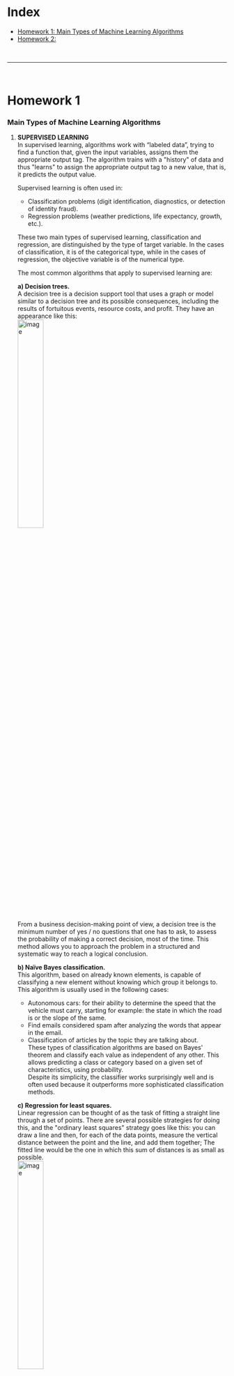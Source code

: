 # Index #  
* [Homework 1: Main Types of Machine Learning Algorithms](#homework-1)  
* [Homework 2: ](#homework-2)  

<br>

---

<br>

# Homework 1  
### Main Types of Machine Learning Algorithms

1. **SUPERVISED LEARNING**  
In supervised learning, algorithms work with “labeled data”, trying to find a function that, given the input variables, assigns them the appropriate output tag. The algorithm trains with a "history" of data and thus "learns" to assign the appropriate output tag to a new value, that is, it predicts the output value.  
  
    Supervised learning is often used in:  
    * Classification problems (digit identification, diagnostics, or detection of identity fraud).  
    * Regression problems (weather predictions, life expectancy, growth, etc.).  

    These two main types of supervised learning, classification and regression, are distinguished by the type of target variable. In the cases of classification, it is of the categorical type, while in the cases of regression, the objective variable is of the numerical type.  

    The most common algorithms that apply to supervised learning are:  
    
      **a) Decision trees.**  
      A decision tree is a decision support tool that uses a graph or model similar to a decision tree and its possible consequences, including the results of fortuitous events, resource costs, and profit. They have an appearance like this:  
      <img src="https://image.slidesharecdn.com/l7decision-treetable-130318112451-phpapp01/95/l7-decision-tree-table-21-638.jpg?cb=1363605932" alt="image" width="35%">  
        
      From a business decision-making point of view, a decision tree is the minimum number of yes / no questions that one has to ask, to assess the probability of making a correct decision, most of the time. This method allows you to approach the problem in a structured and systematic way to reach a logical conclusion.  
    
      **b) Naïve Bayes classification.**  
      This algorithm, based on already known elements, is capable of classifying a new element without knowing which group it belongs to.  
      This algorithm is usually used in the following cases:  
      * Autonomous cars: for their ability to determine the speed that the vehicle must carry, starting for example: the state in which the road is or the slope of the same.  
      * Find emails considered spam after analyzing the words that appear in the email.  
      * Classification of articles by the topic they are talking about.  
      These types of classification algorithms are based on Bayes' theorem and classify each value as independent of any other. This allows predicting a class or category based on a given set of characteristics, using probability.  
      Despite its simplicity, the classifier works surprisingly well and is often used because it outperforms more sophisticated classification methods.  
      
      **c) Regression for least squares.**  
      Linear regression can be thought of as the task of fitting a straight line through a set of points. There are several possible strategies for doing this, and the "ordinary least squares" strategy goes like this: you can draw a line and then, for each of the data points, measure the vertical distance between the point and the line, and add them together; The fitted line would be the one in which this sum of distances is as small as possible.  
      <img src="https://1.bp.blogspot.com/-JB9NcFsc_l8/VDbWKSish8I/AAAAAAAAABg/x3SYHQt37L4/s1600/350px-Linear_regression.svg.png" alt="image" width="35%">  
      
      Linear refers to the type of model you are using to fit the data, while least squares refer to the type of error metric you are minimizing.

      **d) Logistic regression.**  
      Logistic regression is a powerful statistical way to model a binomial result with one or more explanatory variables. Measure the relationship between the categorical dependent variable and one or more independent variables by estimating the probabilities using a logistic function, which is the cumulative logistic distribution.  
      <img src="https://www.researchgate.net/profile/Jack_Baker3/publication/228974449/figure/fig5/AS:668748008681483@1536453358991/An-example-of-prediction-of-the-probability-of-collapse-using-logistic-regression-applied.png" alt="image" width="35%">  

      **e) Support Vector Machines (SVM).**  
      SVM is a binary classification algorithm. Given a set of points of 2 types at the N-dimensional location, SVM generates a dimensional (N-1) hyperplane to separate those points into 2 groups. Let's say you have some points of 2 types on a piece of paper that are linearly separable. SVM will find a straight line separating those points into 2 types and located as far as possible from all those points.  
      <img src="https://miro.medium.com/max/921/1*06GSco3ItM3gwW2scY6Tmg.png" alt="image" width="35%">  

      In terms of scale, some of the biggest problems that have been solved using SVMs (with appropriately modified implementations) are on-screen advertising, human splice site recognition, image-based gender detection, large-scale image classification.  

      **f) Ensemble Methods.**  
      Ensemble methods are learning algorithms that build a set of classifiers and then classify new data points by taking a weighted vote of their predictions. The original set method is Bayesian averaging, but the latest algorithms include encoding output correction error.  

<br>

2. **UNSUPERVISED LEARNING**  
Unsupervised learning takes place when "tagged" data is not available for training. We only know the input data, but there are no output data that correspond to a certain input. Therefore, we can only describe the structure of the data, to try to find some type of organization that simplifies the analysis. Therefore, they have an exploratory character.  
This type of algorithm is useful for discovering relationships that are implicit in a data set but are not known. That is, it allows considering that several elements belong to the same group or to different groups thanks to the study of their characteristics.  

    Unsupervised learning is often used in:  
    * Clustering problems  
    * Co-occurrence clusters  
    * Profiling or profiling  

    However, problems involving tasks of finding similarity, predicting links, or reducing data may or may not be supervised.  

    The most common types of algorithm in unsupervised learning are: 
    
    **a) Clustering algorithms.**  
    Clustering is the task of grouping a set of objects such that the objects in the same group (cluster) are more similar to each other than to those of other groups.  
    These algorithms are used to group together the elements that are most similar to each other. That is, they are algorithms that group the elements based on some specific characteristic.  

    In this group we find different types of algorithms, such as:  
    * Centroid-based algorithms: these algorithms, if we represent the elements in a point graph, calculate the midpoint of them that minimizes the distances. K-means is such an algorithm.  
    * Density-based algorithms: These algorithms seek to group the points by proximity to the surrounding points. An algorithm that is included in this family would be K-NN (k-nearest neighbors) or K nearest neighbors.  

    As additional information, mention the existence of Connectivity-based algorithms, Probabilistic, Dimensionality Reduction and Neural networks that would also fall within this group.  

    **b) Principal Component Analysis.**  
    It is a mathematical method used to reduce the number of variables so that we have the minimum number of new variables and that they represent all the old variables in the most representative way possible. That is, if the number of variables is reduced to two or three new ones, the original data can be represented in the plane or in a 3-dimensional graph and, thus, a summary of our data is displayed graphically. The simple fact of having the data in a visible way greatly simplifies understanding what may be happening and helps to make decisions.  
    <img src="https://miro.medium.com/fit/c/1838/551/0*5Iaw94wlYCTp0GuK.png" alt="image" width="58%">  

    Some of the PCA applications include compression, data simplification for easier learning, visualization. Keep in mind that domain knowledge is very important when choosing whether to go ahead with PCA or not. Not suitable in cases where the data is noisy (all PCA components have a fairly high variance).  
    
    **c) Singular Value Decomposition.**  
    The Singular Value Decomposition (hereinafter SVD) is a matrix factorization technique that allows decomposing a matrix A into other matrices U, S, V.  
    
    It should be clarified that there is a property applied to SVD focused on recommendation systems, this is that by reducing the number of singular values of the matrix S to the first k values, an approximation of the original matrix A will be obtained, which allows it to be reconstructed from the reduced versions of the other matrices making a certain mistake but
    decreasing the size.  
    
    This important property is derived from the Eckart-Young theorem that addresses the best approximation to the original matrix A, obtaining it by setting the n smallest singular values to 0, thus reducing the matrices to the number of non-null singular values that the matrix S has. This then results in the transformation of large amounts of data in their reduced representation, being therefore a very important property that allows to considerably reduce the computation time and memory usage for the three matrices.  
    
    **d) Independent Component Analysis.**  
    ICA is a statistical technique for revealing hidden factors underlying sets of variables, measurements, or random signals. ICA defines a generative model for the observed multivariate data, which is usually given as a large sample database. In the model, the data variables are assumed to be linear mixtures of some unknown latent variables, and the mixing system is also unknown. Latent variables are assumed to be non-Gaussian and mutually independent, and are called independent components of the observed data.  
    <img src="https://66.media.tumblr.com/6585ad06a5d2abe875e866bb4bc336da/tumblr_inline_omft2fnIeD1ugmnhq_540.png" alt="image" width="38%">   
    
    ICA is related to PCA, but it is a much more powerful technique that is able to find the underlying factors of sources when these classic methods fail completely. Its applications include digital images, document databases, economic indicators and psychometric measurements.  
    
<br>
    
3. **REINFORCED LEARNING**  
This type of learning is based on improving the model's response using a feedback process. The algorithm learns by observing the world around it. Your input information is the feedback you get from the outside world in response to your actions. Therefore, the system learns on a trial-error basis.  

    It is not a type of supervised learning, because it is not based strictly on a set of labeled data, but on monitoring the response to the actions taken. Nor is it unsupervised learning, since when we model our “apprentice” we know in advance what the expected reward is.  

    Reinforced Learning aims to build models that increase performance based on the result or reward generated by each interaction carried out. This reward is the product of a correct action or returned data set that goes into a specific measure. The agent model uses the reward as an adjustment parameter in its behavior for future actions, so that the new action also meets the objective or correct action and thus obtain a maximum reward.  

    Reinforced learning is publicly recognized for being applied in the AlphaZero program by technology developer Deep Mind. Its programming allowed this Machine Learning agent to know all the possible combinations and plays on a chess board and beat the Stockfish computerized chess engine after only 4 hours of learning.  
    
    * **Neural network algorithms**  
    An artificial neural network (RNA) comprises units arranged in a series of layers, each of which connects to the adjacent layers. RNAs are inspired by biological systems, such as the brain, and how they process information.  
    Thus, they are essentially a large number of interconnected processing elements, working in unison to solve specific problems.  
    They also learn by example and experience, and are extremely useful for modeling nonlinear relationships in high-dimensional data, or where the relationship between the input variables is difficult to understand.  

    * **Deep Learning Algorithms**  
    They are the evolution of Artificial Neural Networks that take advantage of the cheaper technology and the greater execution capacity, memory and disk to exploit large amounts of data in huge interconnected neural networks in various layers that can run in parallel to perform calculations.  
    
      The most popular Deep Learning algorithms are:
        * **Convolutional Neural Networks**  
        Convolutional networks make a deep learning neural network capable of recognizing animals, humans, and objects within images.  
        * **Long Short Term Memory Neural Networks**  
        Unlike standard direct feed neural networks, LSTM has feedback connections. It can not only process individual data points (like images), but also complete data streams (like voice or video).  
          For example, LSTM is applicable to tasks such as handwriting recognition, voice recognition, and detection of anomalies in network traffic or IDS (intrusion detection systems).  
          LSTM networks are suitable for classifying, processing, and making predictions based on time series data, as there may be delays of unknown duration between major events in a time series.  
    
    * **Natural Language Processing**  
    It is a mix between Data Science, Machine Learning and Linguistics. It aims to understand human language. Both in texts and in speech / voice. From analyzing syntactically or grammatically thousands of contents, automatically classifying topics, chatbots and even generating poetry imitating Shakespeare. It is also common to use it for Sentiment Analysis on social networks, (for example regarding a politician) and machine translation between languages. Assistants like Siri, Cortana and the possibility to ask and get answers, or even get movie tickets.  
    
<br>
    
> * Recuero de los Santos, P. (2017). Tipos de aprendizaje en Machine Learning: supervisado y no supervisado. Think Big. Retrieved March 25, 2020, from https://empresas.blogthinkbig.com/que-algoritmo-elegir-en-ml-aprendizaje/  

> * Los 10 Algoritmos esenciales en Machine Learning. (2017). Raona. Retrieved March 25, 2020, from https://www.raona.com/los-10-algoritmos-esenciales-machine-learning/  

> * Algoritmos de Machine Learning y cómo seleccionar el mejor(1/3). (2018). LIS Solutions, Consultoría Logística. Retrieved March 25, 2020, from https://www.lis-solutions.es/blog/algoritmos-de-machine-learning-y-como-seleccionar-el-mejor1-3/  

> * Algoritmo PCA: de lo complejo a lo sencillo. (2018). LIS Solutions, Consultoría Logística. Retrieved March 25, 2020, from  https://www.lis-solutions.es/blog/algoritmo-pca-de-lo-complejo-a-lo-sencillo/  

> * ¿Cuáles son los tipos de algoritmos del machine learning?. (2019). APD España. Retrieved March 25, 2020, from https://www.apd.es/algoritmos-del-machine-learning/  

> * Principales Algoritmos usados en Machine Learning. (2017). Aprende Machine Learning. Retrieved March 25, 2020, from  https://www.aprendemachinelearning.com/principales-algoritmos-usados-en-machine-learning/  

> * Machine Learning | Qué es, tipos, ejemplos y cómo implementarlo. (2019). GraphEverywhere. Retrieved March 25, 2020, from https://www.grapheverywhere.com/machine-learning-que-es-tipos-ejemplos-y-como-implementarlo/  

> * Ramírez, C. A. (2018). Algoritmo SVD aplicado a los sistemas de recomendación en el comercio. TIA, 6(1), pp. 21. Retrieved from https://www.google.com/url?sa=t&rct=j&q=&esrc=s&source=web&cd=7&cad=rja&uact=8&ved=2ahUKEwjsrODbq7XoAhWDt54KHdx4BLsQFjAGegQICRAB&url=https%3A%2F%2Frevistas.udistrital.edu.co%2Findex.php%2Ftia%2Farticle%2Fdownload%2F11827%2Fpdf%2F&usg=AOvVaw19h5qNCfQC8GEJqv_axODl  

> * Long short-term memory. (2020). En.wikipedia.org. Retrieved March 25, 2020, from https://en.wikipedia.org/wiki/Long_short-term_memory  

<br>

---

<br>

# Homework 2   
### 
